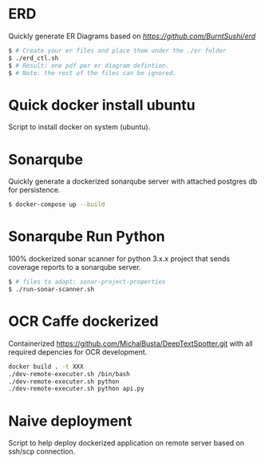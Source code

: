 # ERD
Quickly generate ER Diagrams based on *https://github.com/BurntSushi/erd*
```sh
$ # Create your er files and place them under the ./er folder
$ ./erd_ctl.sh
$ # Result: one pdf per er diagram defintion.
$ # Note: the rest of the files can be ignored.
```

# Quick docker install ubuntu
Script to install docker on system (ubuntu).

# Sonarqube
Quickly generate a dockerized sonarqube server with attached postgres db for persistence.
```sh
$ docker-compose up --build
```

# Sonarqube Run Python
100% dockerized sonar scanner for python 3.x.x project that sends coverage reports to a sonarqube server.
```sh
$ # files to adapt: sonar-project-properties
$ ./run-sonar-scanner.sh
```

# OCR Caffe dockerized
Containerized https://github.com/MichalBusta/DeepTextSpotter.git with all required depencies for OCR development. 
```sh
docker build . -t XXX
./dev-remote-executer.sh /bin/bash
./dev-remote-executer.sh python
./dev-remote-executer.sh python api.py
```

# Naive deployment
Script to help deploy dockerized application on remote server based on ssh/scp connection.